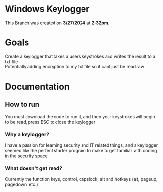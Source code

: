# Windows Keylogger
This Branch was created on <strong>3/27/2024</strong> at <strong>2:32pm</strong>.

# Goals
Create a keylogger that takes a users keystrokes and writes the result to a txt file
<br>
Potentially adding encryption to my txt file so it cant just be read raw
<br>

# Documentation

## How to run
You must download the code to run it, and then your keystrokes will begin to be read, press ESC to close the keylogger
    <br>
### Why a keylogger?
I have a passion for learning security and IT related things, and a keylogger seemed like the perfect starter program to make to get familiar with coding in the security space
    <br> 
### What doesn't get read?
Currently the function keys, control, capslock, alt and hotkeys (alt, pageup, pagedown, etc.)
